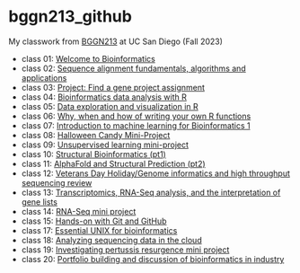 # bggn213_github
My classwork from [BGGN213](https://bioboot.github.io/bggn213_F23/) at UC San Diego (Fall 2023)

- class 01: [Welcome to Bioinformatics](https://github.com/Jiachen24/bggn213_github/tree/main/week1)
- class 02: [Sequence alignment fundamentals, algorithms and applications](https://github.com/Jiachen24/bggn213_github/tree/main/week1)
- class 03: [Project: Find a gene project assignment](https://github.com/Jiachen24/bggn213_github/tree/main/week2)
- class 04: [Bioinformatics data analysis with R](https://github.com/Jiachen24/bggn213_github/tree/main/week2)
- class 05: [Data exploration and visualization in R](https://github.com/Jiachen24/bggn213_github/tree/main/class05)
- class 06: [Why, when and how of writing your own R functions](https://github.com/Jiachen24/bggn213_github/tree/main/class06)
- class 07: [Introduction to machine learning for Bioinformatics 1](https://github.com/Jiachen24/bggn213_github/tree/main/class07)
- class 08: [Halloween Candy Mini-Project](https://github.com/Jiachen24/bggn213_github/tree/main/class08)
- class 09: [Unsupervised learning mini-project](https://github.com/Jiachen24/bggn213_github/tree/main/class09)
- class 10: [Structural Bioinformatics (pt1)](https://github.com/Jiachen24/bggn213_github/tree/main/class10)
- class 11: [AlphaFold and Structural Prediction (pt2)](https://github.com/Jiachen24/bggn213_github/tree/main/class11)
- class 12: [Veterans Day Holiday/Genome informatics and high throughput sequencing review]()
- class 13: [Transcriptomics, RNA-Seq analysis, and the interpretation of gene lists](https://github.com/Jiachen24/bggn213_github/tree/main/class13)
- class 14: [RNA-Seq mini project](https://github.com/Jiachen24/bggn213_github/blob/main/class14/class14.pdf)
- class 15: [Hands-on with Git and GitHub]()
- class 17: [Essential UNIX for bioinformatics]()
- class 18: [Analyzing sequencing data in the cloud]()
- class 19: [Investigating pertussis resurgence mini project](https://github.com/Jiachen24/bggn213_github/tree/main/class19)
- class 20: [Portfolio building and discussion of bioinformatics in industry]()
